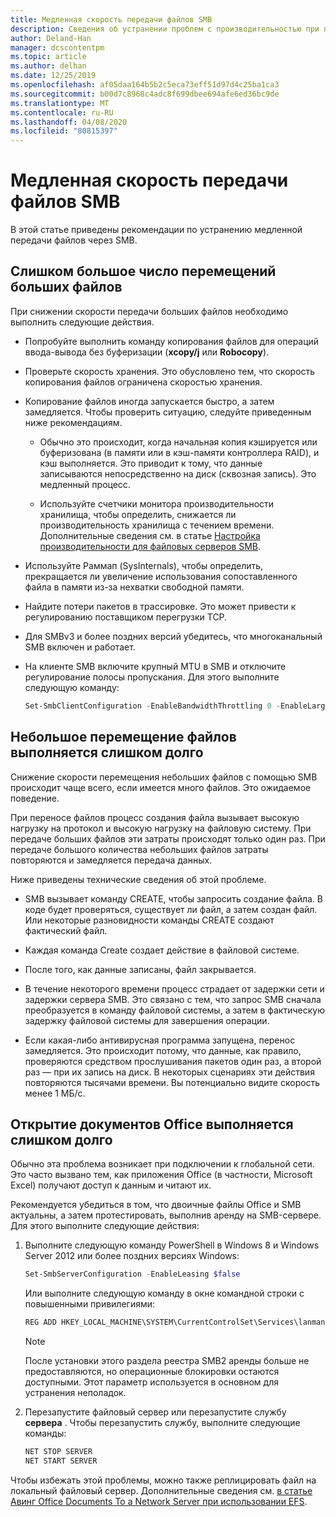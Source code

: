 ```yaml
---
title: Медленная скорость передачи файлов SMB
description: Сведения об устранении проблем с производительностью при переносе файлов SMB.
author: Deland-Han
manager: dcscontentpm
ms.topic: article
ms.author: delhan
ms.date: 12/25/2019
ms.openlocfilehash: af05daa164b5b2c5eca73eff51d97d4c25ba1ca3
ms.sourcegitcommit: b00d7c8968c4adc8f699dbee694afe6ed36bc9de
ms.translationtype: MT
ms.contentlocale: ru-RU
ms.lasthandoff: 04/08/2020
ms.locfileid: "80815397"
---
```

# <a name="slow-smb-files-transfer-speed"></a>Медленная скорость передачи файлов SMB

В этой статье приведены рекомендации по устранению медленной передачи файлов через SMB.

## <a name="large-file-transfer-is-slow"></a>Слишком большое число перемещений больших файлов

При снижении скорости передачи больших файлов необходимо выполнить следующие действия.

- Попробуйте выполнить команду копирования файлов для операций ввода-вывода без буферизации (**xcopy/j** или **Robocopy**).

- Проверьте скорость хранения. Это обусловлено тем, что скорость копирования файлов ограничена скоростью хранения.

- Копирование файлов иногда запускается быстро, а затем замедляется. Чтобы проверить ситуацию, следуйте приведенным ниже рекомендациям.
    
  - Обычно это происходит, когда начальная копия кэшируется или буферизована (в памяти или в кэш-памяти контроллера RAID), и кэш выполняется. Это приводит к тому, что данные записываются непосредственно на диск (сквозная запись). Это медленный процесс.
    
  - Используйте счетчики монитора производительности хранилища, чтобы определить, снижается ли производительность хранилища с течением времени. Дополнительные сведения см. в статье [Настройка производительности для файловых серверов SMB](https://docs.microsoft.com/windows-server/administration/performance-tuning/role/file-server/smb-file-server).

- Используйте Раммап (SysInternals), чтобы определить, прекращается ли увеличение использования сопоставленного файла в памяти из-за нехватки свободной памяти.

- Найдите потери пакетов в трассировке. Это может привести к регулированию поставщиком перегрузки TCP.

- Для SMBv3 и более поздних версий убедитесь, что многоканальный SMB включен и работает.

- На клиенте SMB включите крупный MTU в SMB и отключите регулирование полосы пропускания. Для этого выполните следующую команду:  
  
  ```PowerShell
  Set-SmbClientConfiguration -EnableBandwidthThrottling 0 -EnableLargeMtu 1
  ```

## <a name="small-file-transfer-is-slow"></a>Небольшое перемещение файлов выполняется слишком долго

Снижение скорости перемещения небольших файлов с помощью SMB происходит чаще всего, если имеется много файлов. Это ожидаемое поведение.

При переносе файлов процесс создания файла вызывает высокую нагрузку на протокол и высокую нагрузку на файловую систему. При передаче больших файлов эти затраты происходят только один раз. При передаче большого количества небольших файлов затраты повторяются и замедляется передача данных.

Ниже приведены технические сведения об этой проблеме.

- SMB вызывает команду CREATE, чтобы запросить создание файла. В коде будет проверяться, существует ли файл, а затем создан файл. Или некоторые разновидности команды CREATE создают фактический файл.

- Каждая команда Create создает действие в файловой системе.

- После того, как данные записаны, файл закрывается.

- В течение некоторого времени процесс страдает от задержки сети и задержки сервера SMB. Это связано с тем, что запрос SMB сначала преобразуется в команду файловой системы, а затем в фактическую задержку файловой системы для завершения операции.

- Если какая-либо антивирусная программа запущена, перенос замедляется. Это происходит потому, что данные, как правило, проверяются средством прослушивания пакетов один раз, а второй раз — при их запись на диск. В некоторых сценариях эти действия повторяются тысячами времени. Вы потенциально видите скорость менее 1 МБ/с.

## <a name="opening-office-documents-is-slow"></a>Открытие документов Office выполняется слишком долго

Обычно эта проблема возникает при подключении к глобальной сети. Это часто вызвано тем, как приложения Office (в частности, Microsoft Excel) получают доступ к данным и читают их.

Рекомендуется убедиться в том, что двоичные файлы Office и SMB актуальны, а затем протестировать, выполнив аренду на SMB-сервере. Для этого выполните следующие действия:
   
1. Выполните следующую команду PowerShell в Windows 8 и Windows Server 2012 или более поздних версиях Windows:
      
   ```PowerShell
   Set-SmbServerConfiguration -EnableLeasing $false  
   ```
      
   Или выполните следующую команду в окне командной строки с повышенными привилегиями:  

   ```cmd
   REG ADD HKEY_LOCAL_MACHINE\SYSTEM\CurrentControlSet\Services\lanmanserver\parameters /v DisableLeasing /t REG\_DWORD /d 1 /f  
   ```
      
   > [!NOTE]
   > После установки этого раздела реестра SMB2 аренды больше не предоставляются, но операционные блокировки остаются доступными. Этот параметр используется в основном для устранения неполадок.
    
2. Перезапустите файловый сервер или перезапустите службу **сервера** . Чтобы перезапустить службу, выполните следующие команды:

   ```cmd  
   NET STOP SERVER 
   NET START SERVER
   ```

Чтобы избежать этой проблемы, можно также реплицировать файл на локальный файловый сервер. Дополнительные сведения см. [в статье Авинг Office Documents To a Network Server при использовании EFS](https://docs.microsoft.com/office/troubleshoot/office/saving-file-to-network-server-slow).
